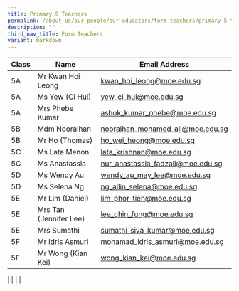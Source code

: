 ```yaml
---
title: Primary 5 Teachers
permalink: /about-us/our-people/our-educators/form-teachers/primary-5-teachers/
description: ""
third_nav_title: Form Teachers
variant: markdown
---
```

| Class |  Name | Email Address |
|---|---|---|
| 5A | Mr Kwan Hoi Leong | kwan_hoi_leong@moe.edu.sg   |
| 5A | Ms Yew (Ci Hui)	| yew_ci_hui@moe.edu.sg  |
| 5A | Mrs Phebe Kumar |ashok_kumar_phebe@moe.edu.sg |
| 5B | Mdm Nooraihan	| nooraihan_mohamed_ali@moe.edu.sg  |
| 5B | Mr Ho (Thomas) |	ho_wei_heong@moe.edu.sg  |
| 5C | Ms Lata Menon |	lata_krishnan@moe.edu.sg  |
| 5C | Ms Anastassia |	nur_anastassia_fadzali@moe.edu.sg  |
| 5D | Ms Wendy Au	| wendy_au_may_lee@moe.edu.sg  |
| 5D | Ms Selena Ng	| ng_ailin_selena@moe.edu.sg|
| 5E | Mr Lim (Daniel) |	lim_phor_tien@moe.edu.sg
| 5E | Mrs Tan (Jennifer Lee)	| lee_chin_fung@moe.edu.sg |
| 5E | Mrs Sumathi |	sumathi_siva_kumar@moe.edu.sg |
| 5F | Mr Idris Asmuri	| mohamad_idris_asmuri@moe.edu.sg |
| 5F | Mr Wong (Kian Kei)	| wong_kian_kei@moe.edu.sg   |

| | | |